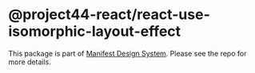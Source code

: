 # @project44-react/react-use-isomorphic-layout-effect

This package is part of [Manifest Design System](https://github.com/project44/manifest). Please see
the repo for more details.
